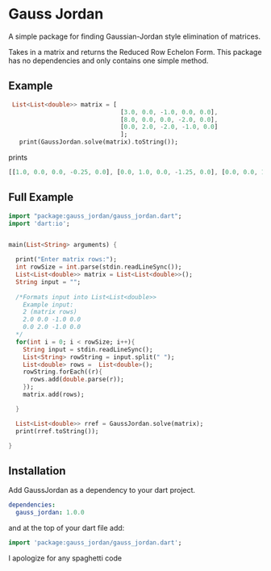 # Gauss Jordan 
 
A simple package for finding Gaussian-Jordan style elimination of matrices.

Takes in a matrix and returns the Reduced Row Echelon Form. 
This package has no dependencies and only contains one simple method.

## Example 
```dart
 List<List<double>> matrix = [
                               [3.0, 0.0, -1.0, 0.0, 0.0],
                               [8.0, 0.0, 0.0, -2.0, 0.0],
                               [0.0, 2.0, -2.0, -1.0, 0.0]
                               ];
   print(GaussJordan.solve(matrix).toString());
```
prints 
```dart
[[1.0, 0.0, 0.0, -0.25, 0.0], [0.0, 1.0, 0.0, -1.25, 0.0], [0.0, 0.0, 1.0, -0.75, 0.0]]
```

## Full Example
```dart
import "package:gauss_jordan/gauss_jordan.dart";
import 'dart:io';


main(List<String> arguments) {

  print("Enter matrix rows:");
  int rowSize = int.parse(stdin.readLineSync());
  List<List<double>> matrix = List<List<double>>();
  String input = "";
  
  /*Formats input into List<List<double>>
    Example input: 
    2 (matrix rows)
    2.0 0.0 -1.0 0.0
    0.0 2.0 -1.0 0.0
  */ 
  for(int i = 0; i < rowSize; i++){
    String input = stdin.readLineSync();
    List<String> rowString = input.split(" ");
    List<double> rows =  List<double>();
    rowString.forEach((r){
      rows.add(double.parse(r));
    });
    matrix.add(rows);

  }

  List<List<double>> rref = GaussJordan.solve(matrix);
  print(rref.toString());

}
```

## Installation
Add GaussJordan as a dependency to your dart project.

```yaml
dependencies:
  gauss_jordan: 1.0.0
``` 

and at the top of your dart file add:

```dart
import 'package:gauss_jordan/gauss_jordan.dart';
```

I apologize for any spaghetti code